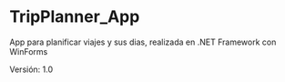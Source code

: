 # TripPlanner_App
App para planificar viajes y sus dias, realizada en .NET Framework con WinForms

Versión: 1.0
